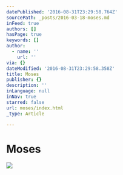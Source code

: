 ```yaml
---
datePublished: '2016-08-31T23:29:58.764Z'
sourcePath: _posts/2016-03-18-moses.md
inFeed: true
authors: []
hasPage: true
keywords: []
author:
  - name: ''
    url: ''
via: {}
dateModified: '2016-08-31T23:29:58.358Z'
title: Moses
publisher: {}
description: ''
inLanguage: null
inNav: true
starred: false
url: moses/index.html
_type: Article

---
```

# Moses
![](https://s3-us-west-2.amazonaws.com/the-grid-img/p/8244546a877a57c6474407003cc2045a2cb3967a.jpg)